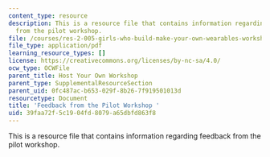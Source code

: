 ```yaml
---
content_type: resource
description: This is a resource file that contains information regarding feedback
  from the pilot workshop.
file: /courses/res-2-005-girls-who-build-make-your-own-wearables-workshop-spring-2015/39faa72f5c1904fd8079a65dbfd863f8_MITRES_2_005S15_Feed.pdf
file_type: application/pdf
learning_resource_types: []
license: https://creativecommons.org/licenses/by-nc-sa/4.0/
ocw_type: OCWFile
parent_title: Host Your Own Workshop
parent_type: SupplementalResourceSection
parent_uid: 0fc487ac-b653-029f-8b26-7f919501013d
resourcetype: Document
title: 'Feedback from the Pilot Workshop '
uid: 39faa72f-5c19-04fd-8079-a65dbfd863f8
---
```

This is a resource file that contains information regarding feedback from the pilot workshop.
